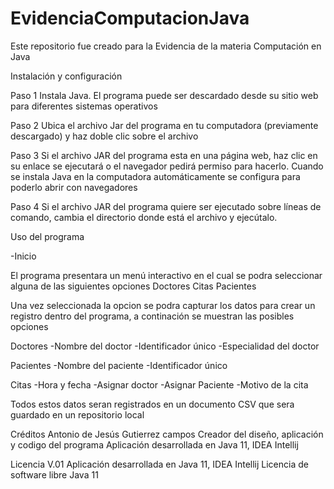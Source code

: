 # EvidenciaComputacionJava
Este repositorio fue creado para la Evidencia de la materia Computación en Java 

Instalación y configuración

Paso 1 
Instala Java. 
El programa puede ser descardado desde su sitio web para diferentes sistemas operativos

Paso 2 
Ubica el archivo Jar del programa en tu computadora (previamente descargado) y haz doble clic sobre el archivo

Paso 3 
Si el archivo JAR del programa esta en una página web, haz clic en su enlace se ejecutará o el navegador pedirá permiso para hacerlo. Cuando se instala Java en la computadora automáticamente se configura para poderlo abrir con navegadores

Paso 4
Si el archivo JAR del programa quiere ser ejecutado sobre líneas de comando, cambia el directorio donde está el archivo y ejecútalo.



Uso del programa

-Inicio

El programa presentara un menú interactivo en el cual se podra seleccionar alguna de las siguientes opciones
Doctores
Citas
Pacientes

Una vez seleccionada la opcion se podra capturar los datos para crear un registro dentro del programa, a continación se muestran las posibles opciones

Doctores
-Nombre del doctor
-Identificador único
-Especialidad del doctor

Pacientes
-Nombre del paciente
-Identificador único

Citas
-Hora y fecha
-Asignar doctor
-Asignar Paciente
-Motivo de la cita

Todos estos datos seran registrados en un documento CSV que sera guardado en un repositorio local

Créditos
Antonio de Jesús Gutierrez campos
Creador del diseño, aplicación y codigo del programa
Aplicación desarrollada en Java 11, IDEA Intellij

Licencia
V.01
Aplicación desarrollada en Java 11, IDEA Intellij
Licencia de software libre
Java 11 
